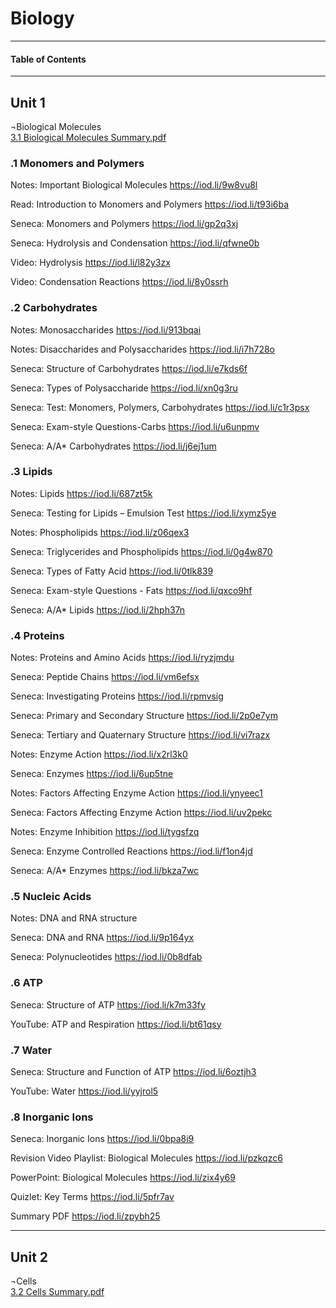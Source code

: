 # Biology  
---
#### Table of Contents
---
## Unit 1
¬Biological Molecules  
[3.1 Biological Molecules Summary.pdf](https://github.com/sgdwn/edu/files/6177342/3.1.Biological.Molecules.Summary.pdf)  

### .1 Monomers and Polymers	
Notes: Important Biological Molecules	https://iod.li/9w8vu8l 

Read: Introduction to Monomers and Polymers	https://iod.li/t93i6ba 

Seneca: Monomers and Polymers	https://iod.li/gp2q3xj 

Seneca: Hydrolysis and Condensation	https://iod.li/qfwne0b 

Video: Hydrolysis	https://iod.li/l82y3zx 

Video: Condensation Reactions	https://iod.li/8y0ssrh 

### .2 Carbohydrates	

Notes: Monosaccharides	https://iod.li/913bqai 

Notes: Disaccharides and Polysaccharides	https://iod.li/i7h728o 

Seneca: Structure of Carbohydrates	https://iod.li/e7kds6f 

Seneca: Types of Polysaccharide	https://iod.li/xn0g3ru 

Seneca: Test: Monomers, Polymers, Carbohydrates	https://iod.li/c1r3psx 

Seneca: Exam-style Questions-Carbs	https://iod.li/u6unpmv 

Seneca: A/A* Carbohydrates	https://iod.li/j6ej1um 

### .3 Lipids	

Notes: Lipids	https://iod.li/687zt5k 

Seneca: Testing for Lipids – Emulsion Test	https://iod.li/xymz5ye 

Notes: Phospholipids	https://iod.li/z06qex3 

Seneca: Triglycerides and Phospholipids	https://iod.li/0g4w870 

Seneca: Types of Fatty Acid	https://iod.li/0tlk839 

Seneca: Exam-style Questions - Fats	https://iod.li/qxco9hf 

Seneca: A/A* Lipids	https://iod.li/2hph37n 

### .4 Proteins	

Notes: Proteins and Amino Acids	https://iod.li/ryzjmdu 

Seneca: Peptide Chains	https://iod.li/vm6efsx 

Seneca: Investigating Proteins	https://iod.li/rpmvsig 

Seneca: Primary and Secondary Structure	https://iod.li/2p0e7ym 

Seneca: Tertiary and Quaternary Structure	https://iod.li/vi7razx 

Notes: Enzyme Action	https://iod.li/x2rl3k0 

Seneca: Enzymes	https://iod.li/6up5tne 

Notes: Factors Affecting Enzyme Action	https://iod.li/ynyeec1 

Seneca: Factors Affecting Enzyme Action	https://iod.li/uv2pekc 

Notes: Enzyme Inhibition	https://iod.li/tygsfzq 

Seneca: Enzyme Controlled Reactions	https://iod.li/f1on4jd 

Seneca: A/A* Enzymes	https://iod.li/bkza7wc 

### .5 Nucleic Acids	

Notes: DNA and RNA structure	
		
Seneca: DNA and RNA	https://iod.li/9p164yx 

Seneca: Polynucleotides	https://iod.li/0b8dfab 

### .6 ATP	

Seneca: Structure of ATP	https://iod.li/k7m33fy 

YouTube: ATP and Respiration	https://iod.li/bt61qsy 

			
### .7 Water	

Seneca: Structure and Function of ATP	https://iod.li/6oztjh3 

YouTube: Water	https://iod.li/yyjrol5 

### .8 Inorganic Ions	

Seneca: Inorganic Ions	https://iod.li/0bpa8i9 

Revision	Video Playlist: Biological Molecules	https://iod.li/pzkqzc6 

PowerPoint: Biological Molecules	https://iod.li/zix4y69 

Quizlet: Key Terms	https://iod.li/5pfr7av 

Summary PDF	https://iod.li/zpybh25 


---

## Unit 2
¬Cells  
[3.2 Cells Summary.pdf](https://github.com/sgdwn/edu/files/6177343/3.2.Cells.Summary.pdf)  


